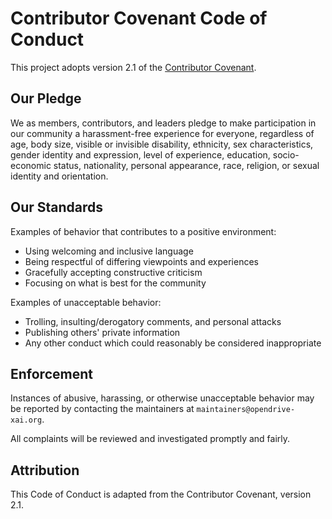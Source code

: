 # Contributor Covenant Code of Conduct

This project adopts version 2.1 of the [Contributor Covenant](https://www.contributor-covenant.org/version/2/1/code_of_conduct/).

## Our Pledge

We as members, contributors, and leaders pledge to make participation in our community a harassment-free experience for everyone, regardless of age, body size, visible or invisible disability, ethnicity, sex characteristics, gender identity and expression, level of experience, education, socio-economic status, nationality, personal appearance, race, religion, or sexual identity and orientation.

## Our Standards

Examples of behavior that contributes to a positive environment:

* Using welcoming and inclusive language
* Being respectful of differing viewpoints and experiences
* Gracefully accepting constructive criticism
* Focusing on what is best for the community

Examples of unacceptable behavior:

* Trolling, insulting/derogatory comments, and personal attacks
* Publishing others' private information
* Any other conduct which could reasonably be considered inappropriate

## Enforcement

Instances of abusive, harassing, or otherwise unacceptable behavior may be reported by contacting the maintainers at `maintainers@opendrive-xai.org`.

All complaints will be reviewed and investigated promptly and fairly.

## Attribution

This Code of Conduct is adapted from the Contributor Covenant, version 2.1. 